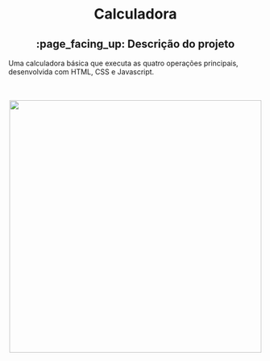 <h1 align="center">Calculadora</h1>
<h2 align="center">:page_facing_up: Descrição do projeto</h2>
<p>Uma calculadora básica que executa as quatro operações principais, desenvolvida com HTML, CSS e Javascript.</p>
<br>

<br>
<div align="center">
<img src="https://user-images.githubusercontent.com/80974593/186066661-75561f85-8e70-459f-bce8-49a44dbfc94d.png" width="500px"/>
</div>
